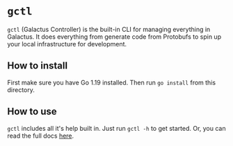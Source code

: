 # `gctl`

`gctl` (Galactus Controller) is the built-in CLI for managing everything in Galactus. It does everything from generate code from Protobufs to spin up your local infrastructure for development.

## How to install

First make sure you have Go 1.19 installed. Then run `go install` from this directory.

## How to use

`gctl` includes all it's help built in. Just run `gctl -h` to get started. Or, you can read the full docs [here](./docs/gctl.md).
